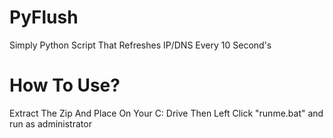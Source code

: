 # PyFlush
Simply Python Script That Refreshes IP/DNS Every 10 Second's 



# How To Use?

Extract The Zip And Place On Your C: Drive
Then Left Click "runme.bat" and run as administrator
